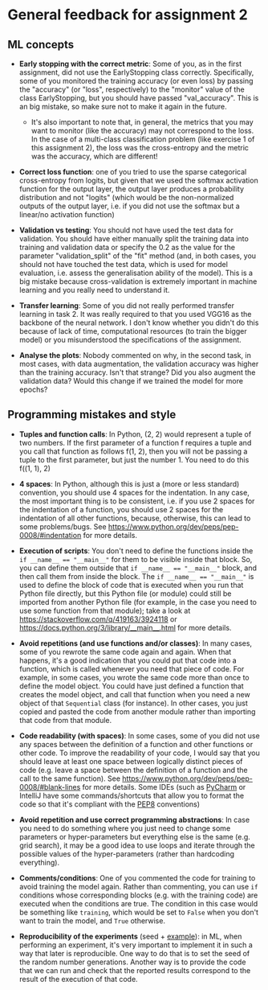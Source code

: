 # General feedback for assignment 2

## ML concepts

- **Early stopping with the correct metric**: Some of you, as in the first assignment, did not use the EarlyStopping class correctly. Specifically, some of you monitored the training accuracy (or even loss) by passing the "accuracy" (or "loss", respectively) to the "monitor" value of the class EarlyStopping, but you should have passed "val_accuracy". This is an big mistake, so make sure not to make it again in the future. 

    - It's also important to note that, in general, the metrics that you may want to monitor (like the accuracy) may not correspond to the loss. In the case of a multi-class classification problem (like exercise 1 of this assignment 2), the loss was the cross-entropy and the metric was the accuracy, which are different! 

- **Correct loss function**: one of you tried to use the sparse categorical cross-entropy from logits, but given that we used the softmax activation function for the output layer, the output layer produces a probability distribution and not "logits" (which would be the non-normalized outputs of the output layer, i.e. if you did not use the softmax but a linear/no activation function)

- **Validation vs testing**: You should not have used the test data for validation. You should have either manually split the training data into training and validation data or specify the 0.2 as the value for the parameter "validation_split" of the "fit" method (and, in both cases, you should not have touched the test data, which is used for model evaluation, i.e. assess the generalisation ability of the model). This is a big mistake because cross-validation is extremely important in machine learning and you really need to understand it.

- **Transfer learning**: Some of you did not really performed transfer learning in task 2. It was really required to that you used VGG16 as the backbone of the neural network. I don't know whether you didn't do this because of lack of time, computational resources (to train the bigger model) or you misunderstood the specifications of the assignment.

- **Analyse the plots**: Nobody commented on why, in the second task, in most cases, with data augmentation, the validation accuracy was higher than the training accuracy. Isn't that strange? Did you also augment the validation data? Would this change if we trained the model for more epochs?

## Programming mistakes and style

- **Tuples and function calls**: In Python, (2, 2) would represent a tuple of two numbers. If the first parameter of a function f requires a tuple and you call that function as follows f(1, 2), then you will not be passing a tuple to the first parameter, but just the number 1. You need to do this f((1, 1), 2)

- **4 spaces**: In Python, although this is just a (more or less standard) convention, you should use 4 spaces for the indentation. In any case, the most important thing is to be consistent, i.e. if you use 2 spaces for the indentation of a function, you should use 2 spaces for the indentation of all other functions, because, otherwise, this can lead to some problems/bugs. See https://www.python.org/dev/peps/pep-0008/#indentation for more details.

- **Execution of scripts**: You don't need to define the functions inside the `if __name__ == "__main__"` for them to be visible inside that block. So, you can define them outside that `if __name__ == "__main__"` block, and then call them from inside the block. The `if __name__ == "__main__"` is used to define the block of code that is executed when you run that Python file directly, but this Python file (or module) could still be imported from another Python file (for example, in the case you need to use some function from that module); take a look at https://stackoverflow.com/q/419163/3924118 or https://docs.python.org/3/library/__main__.html for more details.

- **Avoid repetitions (and use functions and/or classes)**: In many cases, some of you rewrote the same code again and again. When that happens, it's a good indication that you could put that code into a function, which is called whenever you need that piece of code. For example, in some cases, you wrote the same code more than once to define the model object. You could have just defined a function that creates the model object, and call that function when you need a new object of that `Sequential` class (for instance). In other cases, you just copied and pasted the code from another module rather than importing that code from that module.

- **Code readability (with spaces)**: In some cases, some of you did not use any spaces between the definition of a function and other functions or other code. To improve the readability of your code, I would say that you should leave at least one space between logically distinct pieces of code (e.g. leave a space between the definition of a function and the call to the same function). See https://www.python.org/dev/peps/pep-0008/#blank-lines for more details. Some IDEs (such as [PyCharm](https://www.jetbrains.com/pycharm/guide/tips/reformat-code/) or IntelliJ have some commands/shortcuts that allow you to format the code so that it's compliant with the [PEP8](https://www.python.org/dev/peps/pep-0008/) conventions)

- **Avoid repetition and use correct programming  abstractions**: In case you need to do something where you just need to change some parameters or hyper-parameters but everything else is the same  (e.g. grid search), it may be a good idea to use loops and iterate through the possible values of the hyper-parameters (rather than hardcoding everything).

- **Comments/conditions**: One of you commented the code for training to avoid training the model again. Rather than commenting, you can use `if` conditions whose corresponding blocks (e.g. with the training code) are executed when the conditions are true. The condition in this case would be something like `training`, which would be set to `False` when you don't want to train the model, and `True` otherwise.

- **Reproducibility of the experiments** (seed + [example](https://stackoverflow.com/help/minimal-reproducible-example)): in ML, when performing an experiment, it's very important to implement it in such a way that later is reproducible. One way to do that is to set the seed of the random number generations. Another way is to provide the code that we can run and check that the reported results correspond to the result of the execution of that code.


